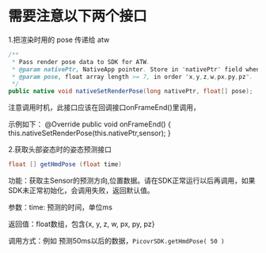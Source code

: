 # 需要注意以下两个接口

1.把渲染时用的 pose 传递给 atw

```java
/**
 * Pass render pose data to SDK for ATW.
 * @param nativePtr, NativeApp pointer. Store in "nativePtr" field when VRActivity be created.
 * @param pose, float array length >= 7, in order "x,y,z,w,px,py,pz".
 */
public native void nativeSetRenderPose(long nativePtr, float[] pose);
```

注意调用时机，此接口应该在回调接口onFrameEnd()里调用，

示例如下：
@Override
public void onFrameEnd() {  this.nativeSetRenderPose(this.nativePtr,sensor); }

2.获取头部姿态时的姿态预测接口

```java
float [] getHmdPose (float time)
```

功能：获取主Sensor的预测方向,位置数据。请在SDK正常运行以后再调用，如果SDK未正常初始化，会调用失败，返回默认值。

参数：time: 预测的时间，单位ms

返回值：float数组，包含{x, y, z, w, px, py, pz}

调用方式：例如 预测50ms以后的数据，`PicovrSDK.getHmdPose( 50 )`
